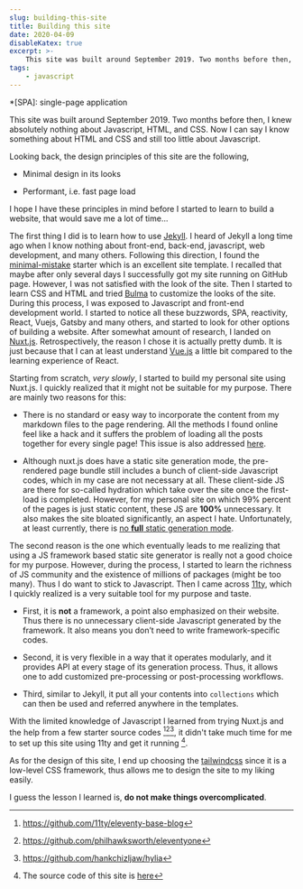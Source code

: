 ```yaml
---
slug: building-this-site
title: Building this site
date: 2020-04-09
disableKatex: true
excerpt: >-
    This site was built around September 2019. Two months before then, I knew absolutely nothing about Javascript, HTML, and CSS. Now I can say I know something about HTML and CSS and still too little about Javascript.
tags:
    - javascript
---
```


*[SPA]: single-page application

This site was built around September 2019. Two months before then, I knew absolutely nothing about Javascript, HTML, and CSS. Now I can say I know something about HTML and CSS and still too little about Javascript.

Looking back, the design principles of this site are the following,

* Minimal design in its looks

* Performant, i.e. fast page load

I hope I have these principles in mind before I started to learn to build a website, that would save me a lot of time...

The first thing I did is to learn how to use [Jekyll](https://jekyllrb.com/). I heard of Jekyll a long time ago when I know nothing about front-end, back-end, javascript, web development, and many others. Following this direction, I found the [minimal-mistake](https://mmistakes.github.io/minimal-mistakes/) starter which is an excellent site template. I recalled that maybe after only several days I successfully got my site running on GitHub page. However, I was not satisfied with the look of the site. Then I started to learn CSS and HTML and tried [Bulma](https://bulma.io/) to customize the looks of the site. During this process, I was exposed to Javascript and front-end development world. I started to notice all these buzzwords, SPA, reactivity, React, Vuejs, Gatsby and many others, and started to look for other options of building a website. After somewhat amount of research, I landed on [Nuxt.js](https://nuxtjs.org/). Retrospectively, the reason I chose it is actually pretty dumb. It is just because that I can at least understand [Vue.js](https://vuejs.org/) a little bit compared to the learning experience of React.

Starting from scratch, *very slowly*, I started to build my personal site using Nuxt.js. I quickly realized that it might not be suitable for my purpose. There are mainly two reasons for this:

* There is no standard or easy way to incorporate the content from my markdown files to the page rendering. All the methods I found online feel like a hack and it suffers the problem of loading all the posts together for every single page! This issue is also addressed [here](https://suxin.space/notes/nuxt-bloated-markdown-blogs/).

* Although nuxt.js does have a static site generation mode, the pre-rendered page bundle still includes a bunch of client-side Javascript codes, which in my case are not necessary at all. These client-side JS are there for so-called hydration which take over the site once the first-load is completed. However, for my personal site on which 99% percent of the pages is just static content, these JS are **100%** unnecessary. It also makes the site bloated significantly, an aspect I hate. Unfortunately, at least currently, there is [no **full** static generation mode](https://github.com/nuxt/rfcs/issues/22#issuecomment-563274603).

The second reason is the one which eventually leads to me realizing that using a JS framework based static site generator is really not a good choice for my purpose. However, during the process, I started to learn the richness of JS community and the existence of millions of packages (might be too many). Thus I do want to stick to Javascript. Then I came across [11ty](https://www.11ty.dev/), which I quickly realized is a very suitable tool for my purpose and taste.

* First, it is **not** a framework, a point also emphasized on their website. Thus there is no unnecessary client-side Javascript generated by the framework. It also means you don’t need to write framework-specific codes.

* Second, it is very flexible in a way that it operates modularly, and it provides API at every stage of its generation process. Thus, it allows one to add customized pre-processing or post-processing workflows.

* Third, similar to Jekyll, it put all your contents into `collections` which can then be used and referred anywhere in the templates.

With the limited knowledge of Javascript I learned from trying Nuxt.js and the help from a few starter source codes [^1][^2][^3], it didn't take much time for me to set up this site using 11ty and get it running [^4].

As for the design of this site, I end up choosing the [tailwindcss](https://tailwindcss.com/) since it is a low-level CSS framework, thus allows me to design the site to my liking easily.

I guess the lesson I learned is, **do not make things overcomplicated**.

[^1]: https://github.com/11ty/eleventy-base-blog
[^2]: https://github.com/philhawksworth/eleventyone
[^3]: https://github.com/hankchizljaw/hylia
[^4]: The source code of this site is [here](https://github.com/anyuzx/Prongs)
